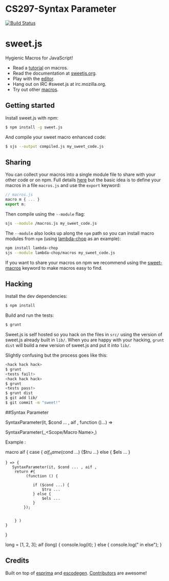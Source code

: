 ﻿# CS297-Syntax Parameter

[![Build Status](https://travis-ci.org/mozilla/sweet.js.png)](https://travis-ci.org/mozilla/sweet.js)

# sweet.js

Hygienic Macros for JavaScript!

* Read a [tutorial](http://jlongster.com/Writing-Your-First-Sweet.js-Macro) on macros.
* Read the documentation at [sweetjs.org](http://sweetjs.org).
* Play with the [editor](http://sweetjs.org/browser/editor.html).
* Hang out on IRC #sweet.js at irc.mozilla.org.
* Try out other [macros](https://npmjs.org/browse/keyword/sweet-macros).

## Getting started

Install sweet.js with npm:

```sh
$ npm install -g sweet.js
```

And compile your sweet macro enhanced code:

```sh
$ sjs --output compiled.js my_sweet_code.js
```

## Sharing 

You can collect your macros into a single module file to share with your other code or on npm. Full details [here](https://github.com/mozilla/sweet.js/wiki/modules) but the basic idea is to define your macros in a file `macros.js` and use the `export` keyword:

```js
// macros.js
macro m { ... }
export m;
```

Then compile using the `--module` flag:

```sh
sjs --module /macros.js my_sweet_code.js
```

The `--module` also looks up along the `npm` path so you can install macro modules from `npm` (using [lambda-chop](https://github.com/natefaubion/lambda-chop) as an example):

```sh
npm install lambda-chop
sjs --module lambda-chop/macros my_sweet_code.js
```

If you want to share your macros on npm we recommend using the [sweet-macros](https://npmjs.org/browse/keyword/sweet-macros) keyword to make macros easy to find.

## Hacking

Install the dev dependencies:

```sh
$ npm install
```

Build and run the tests:

```sh
$ grunt
```

Sweet.js is self hosted so you hack on the files in `src/` using the version of sweet.js already built in `lib/`. When you are happy with your hacking, `grunt dist` will build a new version of sweet.js and put it into `lib/`.

Slightly confusing but the process goes like this:

```sh
<hack hack hack>
$ grunt
<tests fail!>
<hack hack hack>
$ grunt
<tests pass!>
$ grunt dist
$ git add lib/
$ git commit -m "sweet!"
```

##Syntax Parameter 

SyntaxParameter(it, $cond ... , aif , function ()…)  =>

SyntaxParameter(<parameter>,<Mapped to>,<Scope/Macro Name>,<In Function>)

Example :

macro aif {
    case {
        $aif_name  
        ($cond ...) {$tru ...} else { $els ... }

    } => {
       SyntaxParameter(it, $cond ... , aif ,
        return #{
             (function () {
          
                if ($cond ...) {
                    $tru ...
                } else {
                    $els ...
                }
            });
            
	
        } )
    }
}


long = [1, 2, 3];
aif (long) {
  console.log(it);
} else { 
   console.log(" in else");
    }



## Credits

Built on top of [esprima](http://esprima.org/) and [escodegen](https://github.com/Constellation/escodegen). [Contributors](https://github.com/mozilla/sweet.js/graphs/contributors) are awesome!


